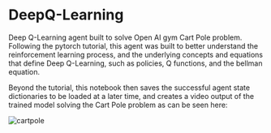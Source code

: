 # DeepQ-Learning

Deep Q-Learning agent built to solve Open AI gym Cart Pole problem. Following the pytorch tutorial, this agent was built to better understand the reinforcement learning process, and the underlying concepts and equations that define Deep Q-Learning, such as policies, Q functions, and the bellman equation. 

Beyond the tutorial, this notebook then saves the successful agent state dictionaries to be loaded at a later time, and creates a video output of the trained model solving the Cart Pole problem as can be seen here:

![cartpole](https://user-images.githubusercontent.com/11250972/212188696-b9ef8279-2284-4d9f-80f7-20fc93f9c5fa.gif)
